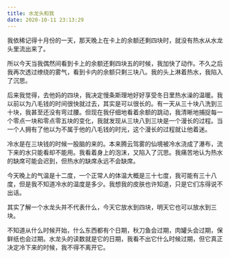 ```yaml
---
title: 水龙头和我
date: 2020-10-11 23:13:29
---
```


我依稀记得十月份的一天，那天晚上在卡上的余额还剩四块时，就没有热水从水龙头里流出来了。

所以今天当我偶然间看到卡上的余额还剩四块五的时候，我加快了动作。不久之后我再次透过缭绕的雾气，看到卡内的余额只剩三块八。我的头上淋着热水，我陷入了沉思。

后来我觉得，去他妈的四块，我决定慢条斯理地好好享受冬日里热水澡的温暖。我以前以为八毛钱的时间很快就过去，其实是可以很长的。有一天从三十块八洗到三十块，我甚至还没有弯过腰。但现在我仔细地看着余额的跳动，我清晰地捕捉每一个零点一块和零点零五块的变化，我就发现从三块八到三块是一个漫长的过程。当一个人拥有了他以为不属于他的八毛钱的时光，这个漫长的过程就让他着迷。

冷水是在三块钱的时候一股脑的来的。本来腾云驾雾的仙境被冷水浇成了瀑布，流下来的水只能看却不能用。我看着身上的泡沫，又陷入了沉思。我痛苦地认为热水的缺席可能会迟到，但热水的缺席永远不会缺席。

今天晚上的气温是十二度，一个正常人的体温大概是三十七度，我可能有三十八度，但是我不知道冷水的温度是多少。我想我的皮肤也许知道，只是它们冻得说不出话。

其实了解一个水龙头并不代表什么，今天它放水到四块，明天它也可以放水到三块。

不知道从什么时候开始，什么东西都有个日期，秋刀鱼会过期，肉罐头会过期，保鲜纸也会过期。水龙头的读数就是它的日期，我看不出它什么时候过期，但它真正决定冷下来的时候，我不得不离开它。